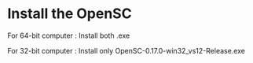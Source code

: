 # Install the OpenSC

For 64-bit computer : Install both .exe

For 32-bit computer : Install only OpenSC-0.17.0-win32_vs12-Release.exe